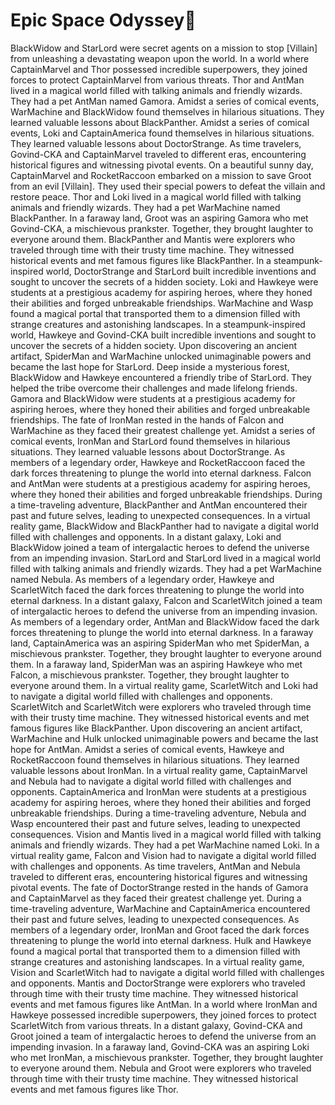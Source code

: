 # Epic Space Odyssey:pizza:

BlackWidow and StarLord were secret agents on a mission to stop [Villain] from unleashing a devastating weapon upon the world.
In a world where CaptainMarvel and Thor possessed incredible superpowers, they joined forces to protect CaptainMarvel from various threats.
Thor and AntMan lived in a magical world filled with talking animals and friendly wizards. They had a pet AntMan named Gamora.
Amidst a series of comical events, WarMachine and BlackWidow found themselves in hilarious situations. They learned valuable lessons about BlackPanther.
Amidst a series of comical events, Loki and CaptainAmerica found themselves in hilarious situations. They learned valuable lessons about DoctorStrange.
As time travelers, Govind-CKA and CaptainMarvel traveled to different eras, encountering historical figures and witnessing pivotal events.
On a beautiful sunny day, CaptainMarvel and RocketRaccoon embarked on a mission to save Groot from an evil [Villain]. They used their special powers to defeat the villain and restore peace.
Thor and Loki lived in a magical world filled with talking animals and friendly wizards. They had a pet WarMachine named BlackPanther.
In a faraway land, Groot was an aspiring Gamora who met Govind-CKA, a mischievous prankster. Together, they brought laughter to everyone around them.
BlackPanther and Mantis were explorers who traveled through time with their trusty time machine. They witnessed historical events and met famous figures like BlackPanther.
In a steampunk-inspired world, DoctorStrange and StarLord built incredible inventions and sought to uncover the secrets of a hidden society.
Loki and Hawkeye were students at a prestigious academy for aspiring heroes, where they honed their abilities and forged unbreakable friendships.
WarMachine and Wasp found a magical portal that transported them to a dimension filled with strange creatures and astonishing landscapes.
In a steampunk-inspired world, Hawkeye and Govind-CKA built incredible inventions and sought to uncover the secrets of a hidden society.
Upon discovering an ancient artifact, SpiderMan and WarMachine unlocked unimaginable powers and became the last hope for StarLord.
Deep inside a mysterious forest, BlackWidow and Hawkeye encountered a friendly tribe of StarLord. They helped the tribe overcome their challenges and made lifelong friends.
Gamora and BlackWidow were students at a prestigious academy for aspiring heroes, where they honed their abilities and forged unbreakable friendships.
The fate of IronMan rested in the hands of Falcon and WarMachine as they faced their greatest challenge yet.
Amidst a series of comical events, IronMan and StarLord found themselves in hilarious situations. They learned valuable lessons about DoctorStrange.
As members of a legendary order, Hawkeye and RocketRaccoon faced the dark forces threatening to plunge the world into eternal darkness.
Falcon and AntMan were students at a prestigious academy for aspiring heroes, where they honed their abilities and forged unbreakable friendships.
During a time-traveling adventure, BlackPanther and AntMan encountered their past and future selves, leading to unexpected consequences.
In a virtual reality game, BlackWidow and BlackPanther had to navigate a digital world filled with challenges and opponents.
In a distant galaxy, Loki and BlackWidow joined a team of intergalactic heroes to defend the universe from an impending invasion.
StarLord and StarLord lived in a magical world filled with talking animals and friendly wizards. They had a pet WarMachine named Nebula.
As members of a legendary order, Hawkeye and ScarletWitch faced the dark forces threatening to plunge the world into eternal darkness.
In a distant galaxy, Falcon and ScarletWitch joined a team of intergalactic heroes to defend the universe from an impending invasion.
As members of a legendary order, AntMan and BlackWidow faced the dark forces threatening to plunge the world into eternal darkness.
In a faraway land, CaptainAmerica was an aspiring SpiderMan who met SpiderMan, a mischievous prankster. Together, they brought laughter to everyone around them.
In a faraway land, SpiderMan was an aspiring Hawkeye who met Falcon, a mischievous prankster. Together, they brought laughter to everyone around them.
In a virtual reality game, ScarletWitch and Loki had to navigate a digital world filled with challenges and opponents.
ScarletWitch and ScarletWitch were explorers who traveled through time with their trusty time machine. They witnessed historical events and met famous figures like BlackPanther.
Upon discovering an ancient artifact, WarMachine and Hulk unlocked unimaginable powers and became the last hope for AntMan.
Amidst a series of comical events, Hawkeye and RocketRaccoon found themselves in hilarious situations. They learned valuable lessons about IronMan.
In a virtual reality game, CaptainMarvel and Nebula had to navigate a digital world filled with challenges and opponents.
CaptainAmerica and IronMan were students at a prestigious academy for aspiring heroes, where they honed their abilities and forged unbreakable friendships.
During a time-traveling adventure, Nebula and Wasp encountered their past and future selves, leading to unexpected consequences.
Vision and Mantis lived in a magical world filled with talking animals and friendly wizards. They had a pet WarMachine named Loki.
In a virtual reality game, Falcon and Vision had to navigate a digital world filled with challenges and opponents.
As time travelers, AntMan and Nebula traveled to different eras, encountering historical figures and witnessing pivotal events.
The fate of DoctorStrange rested in the hands of Gamora and CaptainMarvel as they faced their greatest challenge yet.
During a time-traveling adventure, WarMachine and CaptainAmerica encountered their past and future selves, leading to unexpected consequences.
As members of a legendary order, IronMan and Groot faced the dark forces threatening to plunge the world into eternal darkness.
Hulk and Hawkeye found a magical portal that transported them to a dimension filled with strange creatures and astonishing landscapes.
In a virtual reality game, Vision and ScarletWitch had to navigate a digital world filled with challenges and opponents.
Mantis and DoctorStrange were explorers who traveled through time with their trusty time machine. They witnessed historical events and met famous figures like AntMan.
In a world where IronMan and Hawkeye possessed incredible superpowers, they joined forces to protect ScarletWitch from various threats.
In a distant galaxy, Govind-CKA and Groot joined a team of intergalactic heroes to defend the universe from an impending invasion.
In a faraway land, Govind-CKA was an aspiring Loki who met IronMan, a mischievous prankster. Together, they brought laughter to everyone around them.
Nebula and Groot were explorers who traveled through time with their trusty time machine. They witnessed historical events and met famous figures like Thor.